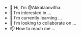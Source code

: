 - 👋 Hi, I’m @Akkalaanvitha
- 👀 I’m interested in ...
- 🌱 I’m currently learning ...
- 💞️ I’m looking to collaborate on ...
- 📫 How to reach me ...

<!---
Akkalaanvitha/Akkalaanvitha is a ✨ special ✨ repository because its `README.md` (this file) appears on your GitHub profile.
You can click the Preview link to take a look at your changes.
--->
